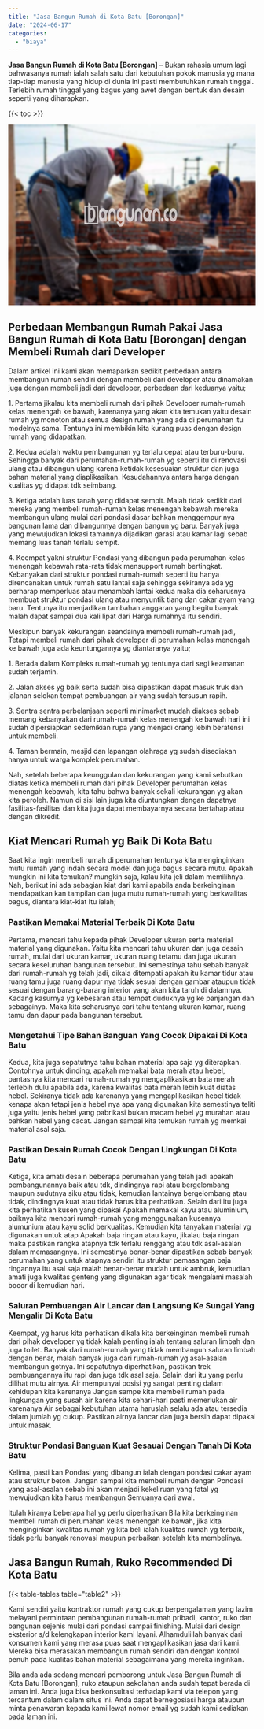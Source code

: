 ```yaml
---
title: "Jasa Bangun Rumah di Kota Batu [Borongan]"
date: "2024-06-17"
categories: 
  - "biaya"
---
```


**Jasa Bangun Rumah di Kota Batu \[Borongan\]** – Bukan rahasia umum lagi bahwasanya rumah ialah salah satu dari kebutuhan pokok manusia yg mana tiap-tiap manusia yang hidup di dunia ini pasti membutuhkan rumah tinggal. Terlebih rumah tinggal yang bagus yang awet dengan bentuk dan desain seperti yang diharapkan.

{{< toc >}}

![Jasa Bangun Rumah di Kota Batu [Borongan]](/images/borong-bangunan-01.png)

## Perbedaan Membangun Rumah Pakai Jasa Bangun Rumah di Kota Batu \[Borongan\] dengan Membeli Rumah dari Developer

Dalam artikel ini kami akan memaparkan sedikit perbedaan antara membangun rumah sendiri dengan membeli dari developer atau dinamakan juga dengan membeli jadi dari developer, perbedaan dari keduanya yaitu;

1\. Pertama jikalau kita membeli rumah dari pihak Developer rumah-rumah kelas menengah ke bawah, karenanya yang akan kita temukan yaitu desain rumah yg monoton atau semua design rumah yang ada di perumahan itu modelnya sama. Tentunya ini membikin kita kurang puas dengan design rumah yang didapatkan.

2\. Kedua adalah waktu pembangunan yg terlalu cepat atau terburu-buru. Sehingga banyak dari perumahan-rumah-rumah yg seperti itu di renovasi ulang atau dibangun ulang karena ketidak kesesuaian struktur dan juga bahan material yang diaplikasikan. Kesudahannya antara harga dengan kualitas yg didapat tdk seimbang.

3\. Ketiga adalah luas tanah yang didapat sempit. Malah tidak sedikit dari mereka yang membeli rumah-rumah kelas menengah kebawah mereka membangun ulang mulai dari pondasi dasar bahkan menggempur nya bangunan lama dan dibangunnya dengan bangun yg baru. Banyak juga yang mewujudkan lokasi tamannya dijadikan garasi atau kamar lagi sebab memang luas tanah terlalu sempit.

4\. Keempat yakni struktur Pondasi yang dibangun pada perumahan kelas menengah kebawah rata-rata tidak mensupport rumah bertingkat. Kebanyakan dari struktur pondasi rumah-rumah seperti itu hanya direncanakan untuk rumah satu lantai saja sehingga sekiranya ada yg berharap memperluas atau menambah lantai kedua maka dia seharusnya membuat struktur pondasi ulang atau menyuntik tiang dan cakar ayam yang baru. Tentunya itu menjadikan tambahan anggaran yang begitu banyak malah dapat sampai dua kali lipat dari Harga rumahnya itu sendiri.

Meskipun banyak kekurangan seandainya membeli rumah-rumah jadi, Tetapi membeli rumah dari pihak developer di perumahan kelas menengah ke bawah juga ada keuntungannya yg diantaranya yaitu;

1\. Berada dalam Kompleks rumah-rumah yg tentunya dari segi keamanan sudah terjamin.

2\. Jalan akses yg baik serta sudah bisa dipastikan dapat masuk truk dan jalanan selokan tempat pembuangan air yang sudah tersusun rapih.

3\. Sentra sentra perbelanjaan seperti minimarket mudah diakses sebab memang kebanyakan dari rumah-rumah kelas menengah ke bawah hari ini sudah dipersiapkan sedemikian rupa yang menjadi orang lebih beratensi untuk membeli.

4\. Taman bermain, mesjid dan lapangan olahraga yg sudah disediakan hanya untuk warga komplek perumahan.

Nah, setelah beberapa keunggulan dan kekurangan yang kami sebutkan diatas ketika membeli rumah dari pihak Developer perumahan kelas menengah kebawah, kita tahu bahwa banyak sekali kekurangan yg akan kita peroleh. Namun di sisi lain juga kita diuntungkan dengan dapatnya fasilitas-fasilitas dan kita juga dapat membayarnya secara bertahap atau dengan dikredit.

## Kiat Mencari Rumah yg Baik Di Kota Batu

Saat kita ingin membeli rumah di perumahan tentunya kita menginginkan mutu rumah yang indah secara model dan juga bagus secara mutu. Apakah mungkin ini kita temukan? mungkin saja, kalau kita jeli dalam memilihnya. Nah, berikut ini ada sebagian kiat dari kami apabila anda berkeinginan mendapatkan kan tampilan dan juga mutu rumah-rumah yang berkwalitas bagus, diantara kiat-kiat Itu ialah;

### Pastikan Memakai Material Terbaik Di Kota Batu

Pertama, mencari tahu kepada pihak Developer ukuran serta material material yang digunakan. Yaitu kita mencari tahu ukuran dan juga desain rumah, mulai dari ukuran kamar, ukuran ruang tetamu dan juga ukuran secara keseluruhan bangunan tersebut. Ini semestinya tahu sebab banyak dari rumah-rumah yg telah jadi, dikala ditempati apakah itu kamar tidur atau ruang tamu juga ruang dapur nya tidak sesuai dengan gambar ataupun tidak sesuai dengan barang-barang interior yang akan kita taruh di dalamnya. Kadang kasurnya yg kebesaran atau tempat duduknya yg ke panjangan dan sebagainya. Maka kita seharusnya cari tahu tentang ukuran kamar, ruang tamu dan dapur pada bangunan tersebut.

### Mengetahui Tipe Bahan Banguan Yang Cocok Dipakai Di Kota Batu

Kedua, kita juga sepatutnya tahu bahan material apa saja yg diterapkan. Contohnya untuk dinding, apakah memakai bata merah atau hebel, pantasnya kita mencari rumah-rumah yg mengaplikasikan bata merah terlebih dulu apabila ada, karena kwalitas bata merah lebih kuat diatas hebel. Sekiranya tidak ada karenanya yang mengaplikasikan hebel tidak kenapa akan tetapi jenis hebel nya apa yang digunakan kita semestinya teliti juga yaitu jenis hebel yang pabrikasi bukan macam hebel yg murahan atau bahkan hebel yang cacat. Jangan sampai kita temukan rumah yg memkai material asal saja.

### Pastikan Desain Rumah Cocok Dengan Lingkungan Di Kota Batu

Ketiga, kita amati desain beberapa perumahan yang telah jadi apakah pembangunannya baik atau tdk, dindingnya rapi atau bergelombang maupun sudutnya siku atau tidak, kemudian lantainya bergelombang atau tidak, dindingnya kuat atau tidak harus kita perhatikan. Selain dari itu juga kita perhatikan kusen yang dipakai Apakah memakai kayu atau aluminium, baiknya kita mencari rumah-rumah yang menggunakan kusennya alumunium atau kayu solid berkualitas. Kemudian kita tanyakan material yg digunakan untuk atap Apakah baja ringan atau kayu, jikalau baja ringan maka pastikan rangka atapnya tdk terlalu renggang atau tdk asal-asalan dalam memasangnya. Ini semestinya benar-benar dipastikan sebab banyak perumahan yang untuk atapnya sendiri itu struktur pemasangan baja ringannya itu asal saja malah benar-benar mudah untuk ambruk, kemudian amati juga kwalitas genteng yang digunakan agar tidak mengalami masalah bocor di kemudian hari.

### Saluran Pembuangan Air Lancar dan Langsung Ke Sungai Yang Mengalir Di Kota Batu

Keempat, yg harus kita perhatikan dikala kita berkeinginan membeli rumah dari pihak developer yg tidak kalah penting ialah tentang saluran limbah dan juga toilet. Banyak dari rumah-rumah yang tidak membangun saluran limbah dengan benar, malah banyak juga dari rumah-rumah yg asal-asalan membangun gotnya. Ini sepatutnya diperhatikan, pastikan trek pembuangannya itu rapi dan juga tdk asal saja. Selain dari itu yang perlu dilihat mutu airnya. Air mempunyai posisi yg sangat penting dalam kehidupan kita karenanya Jangan sampe kita membeli rumah pada lingkungan yang susah air karena kita sehari-hari pasti memerlukan air karenanya Air sebagai kebutuhan utama haruslah selalu ada atau tersedia dalam jumlah yg cukup. Pastikan airnya lancar dan juga bersih dapat dipakai untuk masak.

### Struktur Pondasi Banguan Kuat Sesauai Dengan Tanah Di Kota Batu

Kelima, pasti kan Pondasi yang dibangun ialah dengan pondasi cakar ayam atau struktur beton. Jangan sampai kita membeli rumah dengan Pondasi yang asal-asalan sebab ini akan menjadi kekeliruan yang fatal yg mewujudkan kita harus membangun Semuanya dari awal.

Itulah kiranya beberapa hal yg perlu diperhatikan Bila kita berkeinginan membeli rumah di perumahan kelas menengah ke bawah, jika kita menginginkan kwalitas rumah yg kita beli ialah kualitas rumah yg terbaik, tidak perlu banyak renovasi maupun perbaikan setelah kita membelinya.

## Jasa Bangun Rumah, Ruko Recommended Di Kota Batu

{{< table-tables table="table2" >}}

Kami sendiri yaitu kontraktor rumah yang cukup berpengalaman yang lazim melayani permintaan pembangunan rumah-rumah pribadi, kantor, ruko dan bangunan sejenis mulai dari pondasi sampai finishing. Mulai dari design eksterior s/d kelengkapan interior kami layani. Alhamdulillah banyak dari konsumen kami yang merasa puas saat mengaplikasikan jasa dari kami. Mereka bisa merasakan membangun rumah sendiri dan dengan kontrol penuh pada kualitas bahan material sebagaimana yang mereka inginkan.

Bila anda ada sedang mencari pemborong untuk Jasa Bangun Rumah di Kota Batu \[Borongan\], ruko ataupun sekolahan anda sudah tepat berada di laman ini. Anda juga bisa berkonsultasi terhadap kami via telepon yang tercantum dalam dalam situs ini. Anda dapat bernegosiasi harga ataupun minta penawaran kepada kami lewat nomor email yg sudah kami sediakan pada laman ini.
